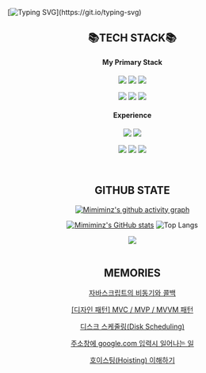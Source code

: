 
[![Typing SVG](https://readme-typing-svg.demolab.com?font=Sriracha&weight=400&size=60&duration=5001&pause=1000&color=6A5ACD&center=true&vCenter=true&width=900&height=250&lines=Hello+World!+I'm+Minz+👀;Striving+for+learnable+code+🧐;)](https://git.io/typing-svg)

<div align="center">
  <h2>📚TECH STACK📚</h2>
  <h4>My Primary Stack</h4>
  <img src="https://img.shields.io/badge/React-61DAFB?style=flat&logo=React&logoColor=white"> <img src="https://img.shields.io/badge/Tanstack query-FF4154?style=flat&logo=reactquery&logoColor=white"> <img src="https://img.shields.io/badge/Zustand-443e38?style=flat">
  
  <img src="https://img.shields.io/badge/TypeScript-3178C6?style=flat&logo=typescript&logoColor=white"> <img src="https://img.shields.io/badge/Javascript-F7DF1E?style=flat&logo=javascript&logoColor=white"> <img src="https://img.shields.io/badge/Styled components-DB7093?style=flat&logo=styledcomponents&logoColor=white">

  <h4>Experience</h4>
  <img src="https://img.shields.io/badge/Next.js-000000?style=flat&logo=nextdotjs&logoColor=white"> <img src="https://img.shields.io/badge/Vue.js-4FC08D?style=flat&logo=vuedotjs&logoColor=white">
  
  <img src="https://img.shields.io/badge/Vite-646CFF?style=flat&logo=vite&logoColor=white"> <img src="https://img.shields.io/badge/Tailwind-06B6D4?style=flat&logo=tailwindcss&logoColor=white"> <img src="https://img.shields.io/badge/Emotion-d36ac2?style=flat">
</div> 

<br/>

<div align="center">
  <h2>GITHUB STATE</h2>

[![Mimiminz's github activity graph](https://github-readme-activity-graph.vercel.app/graph?username=Mimiminz&bg_color=02071500&color=8A2BE2&line=8A2BE2&point=9370db&area=true&hide_border=true)](https://github.com/ashutosh00710/github-readme-activity-graph)


[![Mimiminz's GitHub stats](https://github-readme-stats.vercel.app/api?username=Mimiminz&show_icons=true&bg_color=02071500&title_color=663399&icon_color=928AFA&text_color=6a5acd&rank_icon=github&hide_border=true&text_bold=false)](https://github.com/Mimiminz/github-readme-stats)
![Top Langs](https://github-readme-stats.vercel.app/api/top-langs/?username=Mimiminz&layout=compact&hide_border=true&bg_color=02071500&card_width=350&text_color=6a5acd&title_color=663399&langs_count=8)

<img src="https://komarev.com/ghpvc/?username=Mimiminz&&style=flat-square&color=6a5acd"/>
</div>  

<br/>
  
<div align="center">
  <h2>MEMORIES</h2>

<div><p><a href='https://ciaom.tistory.com/entry/js-asynchronous-callback' target='_blank'>자바스크립트의 비동기와 콜백</a></p><p><a href='https://ciaom.tistory.com/entry/design-pattern-mvc-mvp-mvvm' target='_blank'>[디자인 패턴] MVC / MVP / MVVM 패턴</a></p><p><a href='https://ciaom.tistory.com/entry/disk-scheduling' target='_blank'>디스크 스케줄링(Disk Scheduling)</a></p><p><a href='https://ciaom.tistory.com/entry/what-happens-when-you-type-google-in-url' target='_blank'>주소창에 google.com 입력시 일어나는 일</a></p><p><a href='https://ciaom.tistory.com/entry/JS-Hoisting' target='_blank'>호이스팅(Hoisting) 이해하기</a></p></div></div>